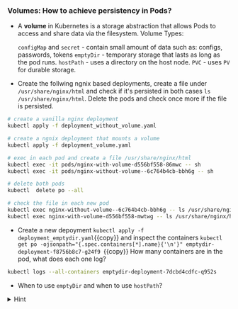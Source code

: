 
### Volumes: How to achieve persistency in Pods? 

* A **volume** in Kubernetes is a storage abstraction that allows Pods to access and share data via the filesystem. Volume Types: 

    `configMap` and `secret` - contain small amount of data such as: configs, passwords, tokens
    `emptyDir` - temporary storage that lasts as long as the pod runs.
    `hostPath` - uses a directory on the host node.
    `PVC` - uses `PV` for durable storage.


* Create the follwing ngnix based deployments, create a file under `/usr/share/nginx/html` and check if it's persisted in both cases `ls /usr/share/nginx/html`. Delete the pods and check once more if the file is persisted.

```bash
# create a vanilla nginx deployment
kubectl apply -f deployment_without_volume.yaml

# create a ngnix deployment that mounts a volume 
kubectl apply -f deployment_volume.yaml

# exec in each pod and create a file /usr/share/nginx/html
kubectl exec -it pods/nginx-with-volume-d556bf558-86mwc -- sh
kubectl exec -it pods/nginx-without-volume--6c764b4cb-bbh6g -- sh 

# delete both pods
kubectl  delete po --all

# check the file in each new pod
kubectl exec nginx-without-volume--6c764b4cb-bbh6g -- ls /usr/share/nginx/html
kubectl exec nginx-with-volume-d556bf558-mwtwg -- ls /usr/share/nginx/html
```

* Create a new depoyment `kubectl apply -f deployment_emptydir.yaml`{{copy}} and inspect the containers
`kubectl get po -ojsonpath="{.spec.containers[*].name}{'\n'}" emptydir-deployment-f8756b8c7-g24f9 `{{copy}}
How many containers are in the pod, what does each one log?

```bash
kubectl logs --all-containers emptydir-deployment-7dcbd4cdfc-q952s
```

* When to use `emptyDir` and when to use `hostPath`?

<details>
<summary>Hint</summary>
<code>kubectl logs emptydir-deployment-7dcbd4cdfc-q952s -c app-container</code> and also <code>kubectl logs emptydir-deployment-7dcbd4cdfc-q952s -c sidecar-container</code>
<br>
<b>emptyDir</b>: used for Temporary storage (caching/buffers, shared files between containers of the same Pod) at the pod level. 
<br>
<b>hostPath</b>: when you need direct access to a host machine's filesystem (custom monitoring agents, storing access logs on node /var/log)
</details>